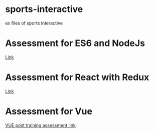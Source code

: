 # sports-interactive
ex files of sports interactive


# Assessment for ES6 and NodeJs
<a href="https://forms.office.com/r/VQXpnnwEqz"> Link </a>


# Assessment for React with Redux
<a href="https://forms.office.com/r/UCBQXKbUPd"> Link </a>

# Assessment for Vue
<a href="https://forms.office.com/r/py8xE5CxCB"> VUE post training assessment link </a>
